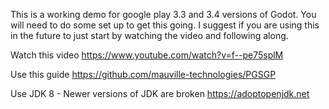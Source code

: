 This is a working demo for google play 3.3 and 3.4 versions of Godot. You will need to do some set up to get this going.
I suggest if you are using this in the future to just start by watching the video and following along.

Watch this video
https://www.youtube.com/watch?v=f--pe75splM

Use this guide
https://github.com/mauville-technologies/PGSGP

Use JDK 8 - Newer versions of JDK are broken
https://adoptopenjdk.net

